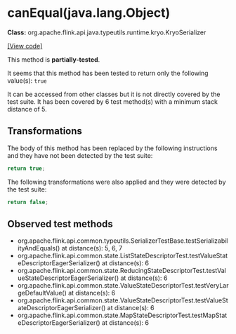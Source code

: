 # canEqual(java.lang.Object)

**Class:** org.apache.flink.api.java.typeutils.runtime.kryo.KryoSerializer

[[View code]](https://github.com/apache/flink/blob/740f711c4ec9c4b7cdefd01c9f64857c345a68a1/flink-core/src/main/java//org/apache/flink/api/java/typeutils/runtime/kryo/KryoSerializer.java#L306)

This method is **partially-tested**.

It seems that this method has been tested to return only the following value(s): `true`


It can be accessed from other classes but it is not directly covered by the test suite. 
It has been covered by 6 test method(s) with a minimum stack distance of 5.

## Transformations


The body of this method has been replaced by the following instructions and they have not been detected by the test suite:

```Java
return true;
```

The following transformations were also applied and they were detected by the test suite:

```Java
return false;
```





## Observed test methods

* org.apache.flink.api.common.typeutils.SerializerTestBase.testSerializabilityAndEquals() at distance(s): 5, 6, 7
* org.apache.flink.api.common.state.ListStateDescriptorTest.testValueStateDescriptorEagerSerializer() at distance(s): 6
* org.apache.flink.api.common.state.ReducingStateDescriptorTest.testValueStateDescriptorEagerSerializer() at distance(s): 6
* org.apache.flink.api.common.state.ValueStateDescriptorTest.testVeryLargeDefaultValue() at distance(s): 6
* org.apache.flink.api.common.state.ValueStateDescriptorTest.testValueStateDescriptorEagerSerializer() at distance(s): 6
* org.apache.flink.api.common.state.MapStateDescriptorTest.testMapStateDescriptorEagerSerializer() at distance(s): 6

